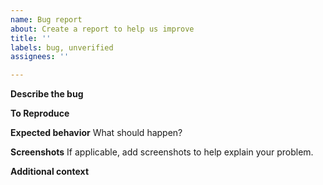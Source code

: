 ```yaml
---
name: Bug report
about: Create a report to help us improve
title: ''
labels: bug, unverified
assignees: ''

---
```


**Describe the bug**

**To Reproduce**

**Expected behavior**
What should happen?

**Screenshots**
If applicable, add screenshots to help explain your problem.

**Additional context**
